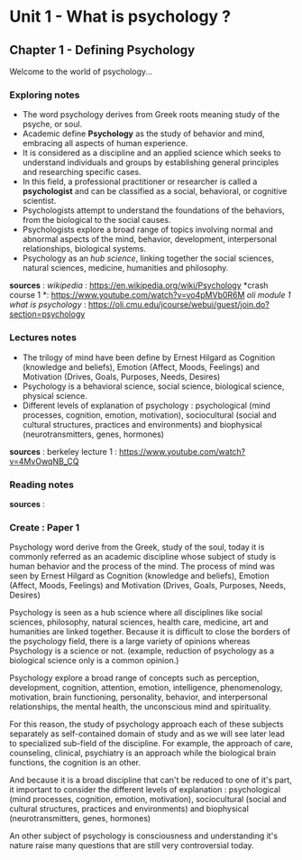 # Unit 1 - What is psychology ?
## Chapter 1 - Defining Psychology

Welcome to the world of psychology...

### Exploring notes

* The word psychology derives from Greek roots meaning study of the psyche, or soul.
* Academic define **Psychology** as the study of behavior and mind, embracing all aspects of human experience.
* It is considered as a discipline and an applied science which seeks to understand individuals and groups by establishing general principles and researching specific cases.
* In this field, a professional practitioner or researcher is called a **psychologist** and can be classified as a social, behavioral, or cognitive scientist.
* Psychologists attempt to understand the foundations of the behaviors, from the biological to the social causes.
* Psychologists explore a broad range of topics involving normal and abnormal aspects of the mind, behavior, development, interpersonal relationships, biological systems.
* Psychology as an *hub science*, linking together the social sciences, natural sciences, medicine, humanities and philosophy. 

**sources** :
*wikipedia* : https://en.wikipedia.org/wiki/Psychology
*crash course 1 *: https://www.youtube.com/watch?v=vo4pMVb0R6M
*oli module 1 what is psychology* : https://oli.cmu.edu/jcourse/webui/guest/join.do?section=psychology


### Lectures notes

* The trilogy of mind have been define by Ernest Hilgard as Cognition (knowledge and beliefs), Emotion (Affect, Moods, Feelings) and Motivation (Drives, Goals, Purposes, Needs, Desires)
* Psychology is a behavioral science, social science, biological science, physical science.
* Different levels of explanation of psychology : psychological (mind processes, cognition, emotion, motivation), sociocultural (social and cultural structures, practices and environments) and biophysical (neurotransmitters, genes, hormones)

**sources** :
berkeley lecture 1 : https://www.youtube.com/watch?v=4MvOwqNB_CQ

### Reading notes

**sources** :

### Create : Paper 1

Psychology word derive from the Greek, study of the soul, today it is commonly referred as an academic discipline whose subject of study is human behavior and the process of the mind. The process of mind was seen by Ernest Hilgard as Cognition (knowledge and beliefs), Emotion (Affect, Moods, Feelings) and Motivation (Drives, Goals, Purposes, Needs, Desires)

Psychology is seen as a hub science where all disciplines like social sciences, philosophy, natural sciences, health care, medicine, art and humanities are linked together. Because it is difficult to close the borders of the psychology field, there is a large variety of opinions whereas Psychology is a science or not. (example, reduction of psychology as a biological science only is a common opinion.)

Psychology explore a broad range of concepts such as perception, development, cognition, attention, emotion, intelligence, phenomenology, motivation, brain functioning, personality, behavior, and interpersonal relationships, the mental health, the unconscious mind and spirituality.

For this reason, the study of psychology approach each of these subjects separately as self-contained domain of study and as we will see later lead to specialized sub-field of the discipline. For example, the approach of care, counseling, clinical, psychiatry is an approach while the biological brain functions, the cognition is an other.

And because it is a broad discipline that can't be reduced to one of it's part, it important to consider the different levels of explanation : psychological (mind processes, cognition, emotion, motivation), sociocultural (social and cultural structures, practices and environments) and biophysical (neurotransmitters, genes, hormones)

An other subject of psychology is consciousness and understanding it's nature raise many questions that are still very controversial today.